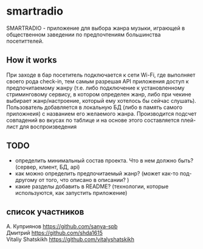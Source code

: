 # smartradio
SMARTRADIO - приложение для выбора жанра музыки, играющей в общественном заведении по предпочтениям большинства посетиттелей.   

## How it works
При заходе в бар посетитель подключается к сети Wi-Fi, где выполняет своего рода check-in, тем самым разрешая API приложения доступ к предпочитаемому жанру (т.е. либо подключение к установленному стриминговому сервису, в котором определен жанр, либо при чекине выбирает жанр/настроение, который ему хотелось бы сейчас слушать). Пользователь добавляется в локальную БД (либо в память самого приложнеия) с названием его желаемого жанра. Производится подсчет совпадений во вкусах по таблице и на основе этого составляется плей-лист для воспроизведения

## TODO
- определить минимальный состав проекта. Что в нем должно быть? (сервер, клиент, БД, api)
- как можно определить предпочитаемый жанр? (может как-то под-другому от того, что описано в описании? )
- какие разделы добавить в README? (технологии, которые используются, как запустить приложение)


## список участников
А. Куприянов https://github.com/sanya-spb  
Дмитрий https://github.com/shda1615  
Vitaliy Shatskikh https://github.com/vitalyshatskikh  
